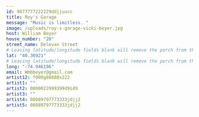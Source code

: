 ```yaml
---
id: 9877777222229ddjjuucc
title: Roy's Garage
message: "Music is limitless. "
image: /uploads/roy-s-garage-vicki-beyer.jpg
host: William Beyer
house_number: "20"
street_name: Delevan Street
# Leaving latitude/longitude fields blank will remove the porch from the Porchfest map.
lat: "40.36921"
# Leaving latitude/longitude fields blank will remove the porch from the Porchfest map.
long: "-74.946196"
email: Wmbbeyer@gmail.com
artist12: f000g88888s222
artist1: ""
artist2: 0000022999399d9id9
artist3: ""
artist4: 08089797773333jdjj2
artist5: 08089797773333jdjj2
---
```

